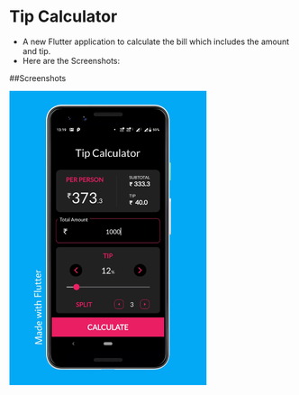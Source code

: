 # Tip Calculator

* A new Flutter application to calculate the bill which includes the amount and tip.
* Here are the Screenshots:

##Screenshots

<img src="screenshots/screenshot_1.jpeg" width=350 alt="Screenshot of the app.">



